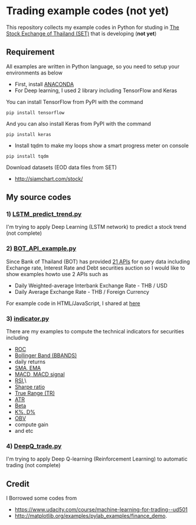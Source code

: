 # Trading example codes (not yet)

This repository collects my example codes in Python for studing in [The Stock Exchange of Thailand (SET)](http://www.set.or.th/set/mainpage.do) that is developing (__not yet__)

## Requirement

All examples are written in Python language, so you need to setup your environments as below 

* First, install [ANACONDA](https://www.continuum.io/downloads)
* For Deep learning, I used 2 library including TensorFlow and Keras

You can install TensorFlow from PyPI with the command

`pip install tensorflow`

And you can also install Keras from PyPI with the command

`pip install keras`

* Install tqdm to make my loops show a smart progress meter on console

`pip install tqdm`


Download datasets (EOD data files from SET)

* http://siamchart.com/stock/


## My source codes


### 1) [LSTM_predict_trend.py](LSTM_predict_trend.py) 

I'm trying to apply Deep Learning (LSTM network) to predict a stock trend (not complete)


### 2) [BOT_API_example.py](BOT_API_example.py)

Since Bank of Thailand (BOT) has provided [21 APIs](https://iapi.bot.or.th/Developer?lang=th) for query data including Exchange rate, Interest Rate and Debt securities auction so I would like to show examples howto use 2 APIs such as
- Daily Weighted-average Interbank Exchange Rate - THB / USD
- Daily Average Exchange Rate - THB / Foreign Currency

For example code in HTML/JavaScript, I shared at [here](https://gist.github.com/adminho/0159bb53c02bfdee1c4c31de3d8ecd92)


### 3) [indicator.py](indicator.py) 

There are my examples to compute the technical indicators for securities including

* [ROC](http://stockcharts.com/school/doku.php?id=chart_school:technical_indicators:rate_of_change_roc_and_momentum)
* [Bollinger Band (BBANDS)](http://stockcharts.com/school/doku.php?id=chart_school:technical_indicators:bollinger_bands)
* daily returns
* [SMA, EMA](http://stockcharts.com/school/doku.php?id=chart_school:technical_indicators:moving_averages)
* [MACD, MACD signal](http://stockcharts.com/school/doku.php?id=chart_school:technical_indicators:moving_average_convergence_divergence_macd)
* [RSI](http://stockcharts.com/school/doku.php?id=chart_school:technical_indicators:relative_strength_index_rsi),\
* [Sharpe ratio](http://www.investopedia.com/terms/s/sharperatio.asp?lgl=rira-baseline-vertical)
* [True Range (TR)](http://stockcharts.com/school/doku.php?id=chart_school:technical_indicators:average_true_range_atr)
* [ATR](http://stockcharts.com/school/doku.php?id=chart_school:technical_indicators:average_true_range_atr)
* [Beta](http://www.investopedia.com/terms/b/beta.asp?lgl=rira-baseline-vertical)
* [K%, D%](http://stockcharts.com/school/doku.php?id=chart_school:technical_indicators:stochastic_oscillator_fast_slow_and_full)
* [OBV](http://stockcharts.com/school/doku.php?id=chart_school:technical_indicators:on_balance_volume_obv)
* compute gain 
* and etc


### 4) [DeepQ_trade.py](DeepQ_trade.py)

I'm trying to apply Deep Q-learning (Reinforcement Learning) to automatic trading (not complete)


## Credit 

I Borrowed some codes from

* https://www.udacity.com/course/machine-learning-for-trading--ud501
* http://matplotlib.org/examples/pylab_examples/finance_demo.


